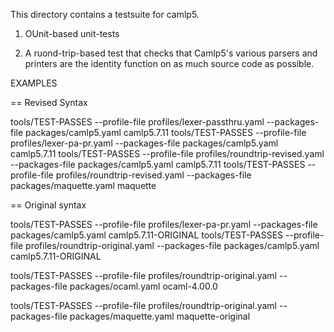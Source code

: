 
This directory contains a testsuite for camlp5.

1. OUnit-based unit-tests

2. A ruond-trip-based test that checks that Camlp5's various parsers
and printers are the identity function on as much source code as
possible.

EXAMPLES

== Revised Syntax

tools/TEST-PASSES --profile-file profiles/lexer-passthru.yaml --packages-file packages/camlp5.yaml camlp5.7.11
tools/TEST-PASSES --profile-file profiles/lexer-pa-pr.yaml --packages-file packages/camlp5.yaml camlp5.7.11
tools/TEST-PASSES --profile-file profiles/roundtrip-revised.yaml --packages-file packages/camlp5.yaml camlp5.7.11
tools/TEST-PASSES --profile-file profiles/roundtrip-revised.yaml --packages-file packages/maquette.yaml maquette


== Original syntax

tools/TEST-PASSES --profile-file profiles/lexer-pa-pr.yaml --packages-file packages/camlp5.yaml camlp5.7.11-ORIGINAL
tools/TEST-PASSES --profile-file profiles/roundtrip-original.yaml --packages-file packages/camlp5.yaml camlp5.7.11-ORIGINAL

tools/TEST-PASSES --profile-file profiles/roundtrip-original.yaml --packages-file packages/ocaml.yaml ocaml-4.00.0

tools/TEST-PASSES --profile-file profiles/roundtrip-original.yaml --packages-file packages/maquette.yaml maquette-original
